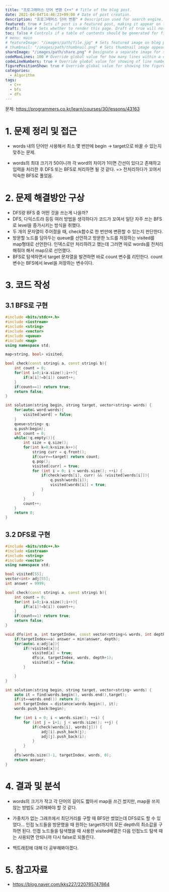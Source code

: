 ```yaml
---
title: "프로그래머스 단어 변환 C++" # Title of the blog post.
date: 2021-04-04T14:46:23+09:00 # Date of post creation.
description: "프로그래머스 단어 변환" # Description used for search engine.
featured: true # Sets if post is a featured post, making it appear on the sidebar. A featured post won't be listed on the sidebar if it's the current page
draft: false # Sets whether to render this page. Draft of true will not be rendered.
toc: false # Controls if a table of contents should be generated for first-level links automatically.
# menu: main
# featureImage: "/images/path/file.jpg" # Sets featured image on blog post.
# thumbnail: "/images/path/thumbnail.png" # Sets thumbnail image appearing inside card on homepage.
shareImage: "/images/path/share.png" # Designate a separate image for social media sharing.
codeMaxLines: 100 # Override global value for how many lines within a code block before auto-collapsing.
codeLineNumbers: true # Override global value for showing of line numbers within code block.
figurePositionShow: true # Override global value for showing the figure label.
categories:
  - Algorithm
tags:
  - C++
  - bfs
  - dfs
---
```


문제: https://programmers.co.kr/learn/courses/30/lessons/43163

# 1. 문제 정리 및 접근

- words 내의 단어만 사용해서 최소 몇 번만에 begin -> target으로 바꿀 수 있는지 맞추는 문제.

- words의 최대 크기가 50이니까 각 word의 차이가 1이면 간선이 있다고 존재하고 입력을 처리한 후 DFS 또는 BFS로 처리하면 될 것 같다. => 전처리하다가 꼬여서 익숙한 BFS로 풀었음.

  

# 2. 문제 해결방안 구상

- DFS랑 BFS 중 어떤 것을 쓰는게 나을까?
- DFS, 다익스트라 등등 여러 방법을 생각하다가 코드가 꼬여서 일단 자주 쓰는 BFS로 level을 증가시키는 방식을 취했다.
- 두 개의 문자열이 주어졌을 때, check함수로 한 번만에 변환할 수 있는지 판단한다.
- 방문할 노드를 담아두는 queue를 선언하고 방문한 노드를 저장하는 visited를 map형태로 선언한다. 인덱스로만 처리하려고 했는데 그러면 따로 words를 전처리해줘야 해서 map으로 선언했다.
- BFS로 탐색하면서 target 문자열을 발견하면 바로 count 변수를 리턴한다. count 변수는 BFS에서 level을 저장하는 변수이다.

# 3. 코드 작성

## 3.1 BFS로 구현

```c++
#include <bits/stdc++.h>
#include <iostream>
#include <string>
#include <vector>
#include <queue>
#include <map>
using namespace std;

map<string, bool> visited;

bool check(const string& a, const string& b){
    int count = 0;
    for(int i=0;i<a.size();i++){
        if(a[i]!=b[i]) count++;
    }
    if(count==1) return true;
    return false;
}

int solution(string begin, string target, vector<string> words) {
    for(auto& word:words){
        visited[word] = false;
    }
    queue<string> q;
    q.push(begin);
    int count = 0;
    while(!q.empty()){
        int size = q.size();
        for(int k=0;k<size;k++){
            string curr = q.front();
            if(curr==target) return count;
            q.pop();
            visited[curr] = true;
            for (int i = 0; i < words.size(); ++i) {
                if(check(words[i], curr) && !visited[words[i]]){
                    q.push(words[i]);
                    visited[words[i]] = true;
                }
            }
        }
        count++;
    }
    return 0;
}
```

## 3.2 DFS로 구현

```c++
#include <bits/stdc++.h>
#include <iostream>
#include <string>
#include <vector>
using namespace std;

bool visited[55];
vector<int> adj[55];
int answer = 9999;

bool check(const string& a, const string& b){
    int count = 0;
    for(int i=0;i<a.size();i++){
        if(a[i]!=b[i]) count++;
    }
    if(count==1) return true;
    return false;
}

void dfs(int a, int targetIndex, const vector<string>& words, int depth){
    if(targetIndex==a) answer = min(answer, depth);
    for(auto& x:adj[a]){
        if(!visited[x]){
            visited[x] = true;
            dfs(x, targetIndex, words, depth+1);
            visited[x] = false;
        }

    }
}

int solution(string begin, string target, vector<string> words) {
    auto it = find(words.begin(), words.end(),target);
    if(it==words.end()) return 0;
    int targetIndex = distance(words.begin(), it);
    words.push_back(begin);

    for (int i = 0; i < words.size(); ++i) {
        for (int j = i+1; j < words.size(); ++j) {
            if(check(words[i], words[j])) {
                adj[i].push_back(j);
                adj[j].push_back(i);
            }
        }
    }
    dfs(words.size()-1, targetIndex, words, 0);
    return answer;
}
```



# 4. 결과 및 분석

- words의 크기가 작고 각 단어의 길이도 짧아서 map을 쓰긴 썼지만, map을 쓰지 않는 방법도 고려해봐야 할 것 같다.

- 가중치가 없는 그래프에서 최단거리를 구할 때 BFS만 썼었는데 DFS로도 할 수 있었다... 인접 노드들을 방문했을 때 원하는 target까지의 모든 depth의 최소값을 구하면 된다. 인접 노드들을 탐색했을 때 사용한 visited배열은 다음 인접노드 탐색 때는 사용되면 안되니까 다시 false로 되돌린다.

- 백트래킹에 대해 더 공부해봐야겠다.

  


# 5. 참고자료

- https://blog.naver.com/kks227/220785747864